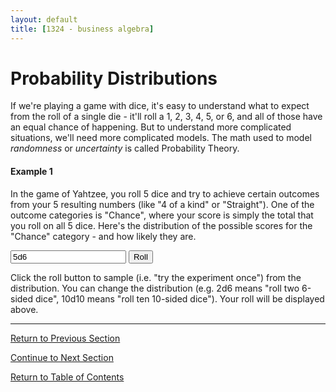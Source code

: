 ```yaml
---
layout: default
title: [1324 - business algebra]
---
```


Probability Distributions
===

If we're playing a game with dice, it's easy to understand what to expect from the roll of a single die - it'll roll a 1, 2, 3, 4, 5, or 6, and all of those have an equal chance of happening.  But to understand more complicated situations, we'll need more complicated models.  The math used to model *randomness* or *uncertainty* is called Probability Theory.

#### Example 1 
In the game of Yahtzee, you roll 5 dice and try to achieve certain outcomes from your 5 resulting numbers (like "4 of a kind" or "Straight").  One of the outcome categories is "Chance", where your score is simply the total that you roll on all 5 dice.  Here's the distribution of the possible scores for the "Chance" category - and how likely they are.

<div>
    <canvas id="myChart"></canvas>
</div>

<div>
    <form id="form1" onsubmit="return false;">
        <input type="text" id="textBox" value="5d6">
        <!--<input type="button" id="refreshButton" value="Refresh Distribution">-->
        <input type="button" id="sampleButton" value="Roll">
    </form>
</div>
<div>
    <p id="log">
    </p>
    <p>
        Click the roll button to sample (i.e. "try the experiment once") from the distribution.  You can change the distribution (e.g. 2d6 means "roll two 6-sided dice", 10d10 means "roll ten 10-sided dice").  Your roll will be displayed above.
    </p>
</div>

---

[Return to Previous Section](tbd)

[Continue to Next Section](tbd)

[Return to Table of Contents](00-index.html)

<script src="../Graphing Tools/chart.js">
</script>

<script src="../Graphing Tools/distributions.mjs"> // Functions for handling dice distributions
</script>

<script src="5-1-probability-distributions.js">// Creates local chart and handles events
</script>